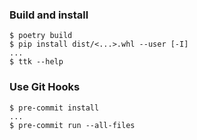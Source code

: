 ### Build and install
```
$ poetry build
$ pip install dist/<...>.whl --user [-I]
...
$ ttk --help
```

### Use Git Hooks
```
$ pre-commit install
...
$ pre-commit run --all-files
```


